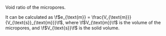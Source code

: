 Void ratio of the micropores.

It can be calculated as
\f$e_{\text{m}} = \frac{V_{\text{m}}}{V_{\text{s}}_{\text{m}}}\f$, where
\f$V_{\text{m}}\f$ is the volume of the micropores, and \f$V_{\text{s}}\f$ is
the solid volume.
